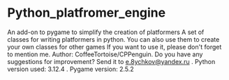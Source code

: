 # Python_platfromer_engine
An add-on to pygame to simplify the creation of platformers
A set of classes for writing platformers in python. You can also use them to create your own classes for other games
If you want to use it, please don't forget to mention me.
Author: CoffeeTortoise/CPPenguin.
Do you have any suggestions for improvement? Send it to e.8ychkov@yandex.ru .
Python version used: 3.12.4 . Pygame version: 2.5.2
